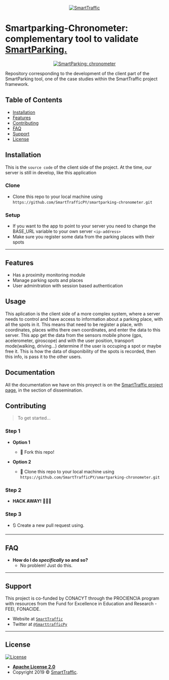 <p align="center">
    <a href="http://smarttraffic.com.py"><img src="https://github.com/SmartTrafficPY/smartparking/blob/master/header.JPG"        title="SmartTraffic" alt="SmartTraffic"></a>
</p>

# Smartparking-Chronometer: complementary tool to validate [SmartParking.](https://github.com/SmartTrafficPY/smartparking)

<p align="center">
  <a href="https://www.smarttraffic.com.py/SmartParking/"><img  src="https://github.com/SmartTrafficPY/smartparking/blob/master/miniSP.png" title="SmartParking: chronometer" alt="SmartParking: chronometer"></a>
</p>

Repository corresponding to the development of the client part of the SmartParking tool, one of the case studies within the SmartTraffic project framework.

## Table of Contents

- [Installation](#installation)
- [Features](#features)
- [Contributing](#contributing)
- [FAQ](#faq)
- [Support](#support)
- [License](#license)

## Installation

This is the `source code` of the client side of the project.
At the time, our server is still in develop, like this application

### Clone

- Clone this repo to your local machine using `https://github.com/SmartTrafficPY/smartparking-chronometer.git`

### Setup

- If you want to the app to point to your server you need to change the BASE_URL variable to your own server `<ip-address>`
- Make sure you register some data from the parking places with their spots
---

## Features
- Has a proximity monitoring module
- Manage parking spots and places
- User adminitration with session based authentication

## Usage
This aplication is the client side of a more complex system, where a server needs to control and have access to information about a parking place, with all the spots in it. This means that need to be register a place, with coordinates, places withs there own coordinates, and enter the data to this server.
This app get the data from the sensors mobile phone (gps, acelerometer, giroscope) and with the user position, transport mode(walking, driving...) determine if the user is occuping a spot or maybe free it. This is how the data of disponibility of the spots is recorded, then this info, is pass it to the other users.

## Documentation

All the documentation we have on this proyect is on the [SmartTraffic project page](http://smarttraffic.com.py), in the section of dissemination.

## Contributing

> To get started...

### Step 1

- **Option 1**
    - 🍴 Fork this repo!

- **Option 2**
    - 👯 Clone this repo to your local machine using `https://github.com/SmartTrafficPY/smartparking-chronometer.git`

### Step 2

- **HACK AWAY!** 🔨🔨🔨

### Step 3

- 🔃 Create a new pull request using.

---

## FAQ

- **How do I do *specifically* so and so?**
    - No problem! Just do this.

---

## Support

This project is co-funded by CONACYT through the PROCIENCIA program with resources from the Fund for Excellence in Education and Research - FEEI, FONACIDE.

- Website at <a href="http://smarttraffic.com.py" target="_blank">`SmartTraffic`</a>
- Twitter at <a href="https://twitter.com/SmarttrafficPy" target="_blank">`@SmarttrafficPy`</a>

---

## License

[![License](https://img.shields.io/badge/License-Apache%202.0-yellowgreen.svg)](https://opensource.org/licenses/Apache-2.0)  

- **[Apache License 2.0](https://github.com/SmartTrafficPY/smartparking/blob/master/LICENSE)**
- Copyright 2019 © <a href="http://smarttraffic.com.py" target="_blank">SmartTraffic</a>.
